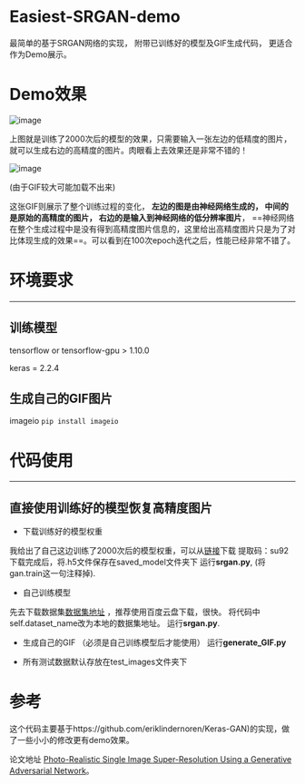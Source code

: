# Easiest-SRGAN-demo
最简单的基于SRGAN网络的实现， 附带已训练好的模型及GIF生成代码， 更适合作为Demo展示。

# Demo效果
![image](https://github.com/TianLin0509/Easiest-SRGAN-demo/blob/master/result.png)

上图就是训练了2000次后的模型的效果，只需要输入一张左边的低精度的图片， 就可以生成右边的高精度的图片。肉眼看上去效果还是非常不错的！

![image](https://github.com/TianLin0509/Easiest-SRGAN-demo/blob/master/demo.gif)

(由于GIF较大可能加载不出来)

这张GIF则展示了整个训练过程的变化， **左边的图是由神经网络生成的， 中间的是原始的高精度的图片， 右边的是输入到神经网络的低分辨率图片**， ==神经网络在整个生成过程中是没有得到高精度图片信息的，这里给出高精度图片只是为了对比体现生成的效果==。可以看到在100次epoch迭代之后，性能已经非常不错了。 
# 环境要求
***
## 训练模型
tensorflow or tensorflow-gpu > 1.10.0 

keras = 2.2.4

## 生成自己的GIF图片
imageio ```pip install imageio```

# 代码使用
***
## 直接使用训练好的模型恢复高精度图片
* 下载训练好的模型权重

我给出了自己这边训练了2000次后的模型权重，可以从[链接](https://pan.baidu.com/s/1RWd8-fyF-2pHUJWqWmoKaw )下载
提取码：su92 
下载完成后，将.h5文件保存在saved_model文件夹下
运行**srgan.py**, (将gan.train这一句注释掉).

* 自己训练模型

先去下载数据集[数据集地址](http://mmlab.ie.cuhk.edu.hk/projects/CelebA.html) ，推荐使用百度云盘下载，很快。
将代码中self.dataset_name改为本地的数据集地址。
运行**srgan.py**.

* 生成自己的GIF
（必须是自己训练模型后才能使用）
运行**generate_GIF.py**

* 所有测试数据默认存放在test_images文件夹下

# 参考
这个代码主要基于https://github.com/eriklindernoren/Keras-GAN)的实现，做了一些小小的修改更有demo效果。

论文地址 [Photo-Realistic Single Image Super-Resolution Using a Generative Adversarial Network](https://arxiv.org/abs/1609.04802)。
